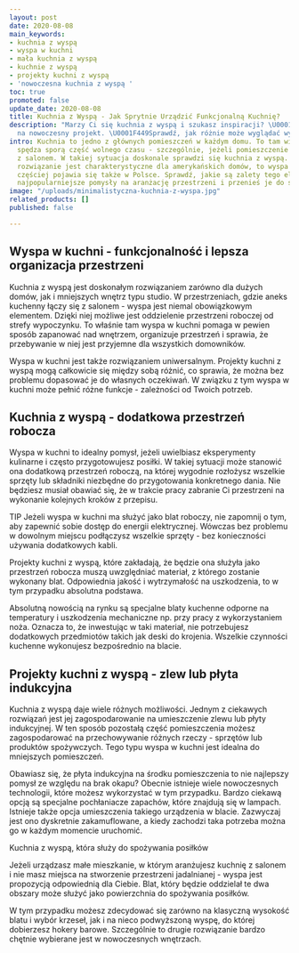 ```yaml
---
layout: post
date: 2020-08-08
main_keywords:
- kuchnia z wyspą
- wyspa w kuchni
- mała kuchnia z wyspą
- kuchnie z wyspą
- projekty kuchni z wyspą
- 'nowoczesna kuchnia z wyspą '
toc: true
promoted: false
update_date: 2020-08-08
title: Kuchnia z Wyspą - Jak Sprytnie Urządzić Funkcjonalną Kuchnię?
description: "Marzy Ci się kuchnia z wyspą i szukasz inspiracji? \U0001F374 Postaw
  na nowoczesny projekt. \U0001F449Sprawdź, jak różnie może wyglądać wyspa w kuchni."
intro: Kuchnia to jedno z głównych pomieszczeń w każdym domu. To tam większość osób
  spędza sporą część wolnego czasu - szczególnie, jeżeli pomieszczenie połączone jest
  z salonem. W takiej sytuacja doskonale sprawdzi się kuchnia z wyspą.  Chociaż takie
  rozwiązanie jest charakterystyczne dla amerykańskich domów, to wyspa w kuchni coraz
  częściej pojawia się także w Polsce. Sprawdź, jakie są zalety tego elementu. Zobacz
  najpopularniejsze pomysły na aranżację przestrzeni i przenieś je do swojego domu.
image: "/uploads/minimalistyczna-kuchnia-z-wyspa.jpg"
related_products: []
published: false

---
```

## Wyspa w kuchni - funkcjonalność i lepsza organizacja przestrzeni

Kuchnia z wyspą jest doskonałym rozwiązaniem zarówno dla dużych domów, jak i mniejszych wnętrz typu studio. W przestrzeniach, gdzie aneks kuchenny łączy się z salonem - wyspa jest niemal obowiązkowym elementem. Dzięki niej możliwe jest oddzielenie przestrzeni roboczej od strefy wypoczynku. To właśnie tam wyspa w kuchni pomaga w pewien sposób zapanować nad wnętrzem, organizuje przestrzeń i sprawia, że przebywanie w niej jest przyjemne dla wszystkich domowników.

Wyspa w kuchni jest także rozwiązaniem uniwersalnym. Projekty kuchni z wyspą mogą całkowicie się między sobą różnić, co sprawia, że można bez problemu dopasować je do własnych oczekiwań. W związku z tym wyspa w kuchni może pełnić różne funkcje - zależności od Twoich potrzeb.

## Kuchnia z wyspą - dodatkowa przestrzeń robocza

Wyspa w kuchni to idealny pomysł, jeżeli uwielbiasz eksperymenty kulinarne i często przygotowujesz posiłki. W takiej sytuacji może stanowić ona dodatkową przestrzeń roboczą, na której wygodnie rozłożysz wszelkie sprzęty lub składniki niezbędne do przygotowania konkretnego dania. Nie będziesz musiał obawiać się, że w trakcie pracy zabranie Ci przestrzeni na wykonanie kolejnych kroków z przepisu.

TIP
Jeżeli wyspa w kuchni ma służyć jako blat roboczy, nie zapomnij o tym, aby zapewnić sobie dostęp do energii elektrycznej. Wówczas bez problemu w dowolnym miejscu podłączysz wszelkie sprzęty - bez konieczności używania dodatkowych kabli.

Projekty kuchni z wyspą, które zakładają, że będzie ona służyła jako przestrzeń robocza muszą uwzględniać materiał, z którego zostanie wykonany blat. Odpowiednia jakość i wytrzymałość na uszkodzenia, to w tym przypadku absolutna podstawa.

Absolutną nowością na rynku są specjalne blaty kuchenne odporne na temperatury i uszkodzenia mechaniczne np. przy pracy z wykorzystaniem noża. Oznacza to, że inwestując w taki materiał, nie potrzebujesz dodatkowych przedmiotów takich jak deski do krojenia. Wszelkie czynności kuchenne wykonujesz bezpośrednio na blacie. 

## Projekty kuchni z wyspą - zlew lub płyta indukcyjna

Kuchnia z wyspą daje wiele różnych możliwości. Jednym z ciekawych rozwiązań jest jej zagospodarowanie na umieszczenie zlewu lub płyty indukcyjnej. W ten sposób pozostałą część pomieszczenia możesz zagospodarować na przechowywanie różnych rzeczy - sprzętów lub produktów spożywczych. Tego typu wyspa w kuchni jest idealna do mniejszych pomieszczeń.

Obawiasz się, że płyta indukcyjna na środku pomieszczenia to nie najlepszy pomysł ze względu na brak okapu? Obecnie istnieje wiele nowoczesnych technologii, które możesz wykorzystać w tym przypadku. Bardzo ciekawą opcją są specjalne pochłaniacze zapachów, które znajdują się w lampach. Istnieje także opcja umieszczenia takiego urządzenia w blacie. Zazwyczaj jest ono dyskretnie zakamuflowane, a kiedy zachodzi taka potrzeba można go w każdym momencie uruchomić.

Kuchnia z wyspą, która służy do spożywania posiłków

Jeżeli urządzasz małe mieszkanie, w którym aranżujesz kuchnię z salonem i nie masz miejsca na stworzenie przestrzeni jadalnianej - wyspa jest propozycją odpowiednią dla Ciebie. Blat, który będzie oddzielał te dwa obszary może służyć jako powierzchnia do spożywania posiłków.

W tym przypadku możesz zdecydować się zarówno na klasyczną wysokość blatu i wybór krzeseł, jak i na nieco podwyższoną wyspę, do której dobierzesz hokery barowe. Szczególnie to drugie rozwiązanie bardzo chętnie wybierane jest w nowoczesnych wnętrzach.